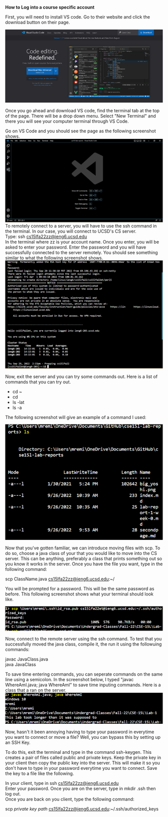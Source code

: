 **How to Log into a course specific account**  


First, you will need to install VS code. Go to their website and click the download button on their page.

![](VSCodedownload.png)

Once you go ahead and download VS code, find the terminal tab at the top of the page. There will be a drop down menu. Select "New Terminal" and there you will see your computer terminal through VS Code.

Go on VS Code and you should see the page as the following screenshot shows.  
![](VS%20Code%20Screenshot.png)
To remotely connect to a server, you will have to use the ssh command in the terminal. In our case, you will connect to UCSD's CS server.  
Type: ssh cs15lfa22zz@ieng6.ucsd.edu  
In the terminal where zz is your account name. Once you enter, you will be asked to enter your password. Enter the password and you will have successfully connected to the server remotely. You should see something similar to what the following screenshot shows.  
![](VScode%20pt4%20screenshot.png)

Now, exit the server and you can try some commands out. Here is a list of commands that you can try out.  

- cd ~
- cd
- ls -lat
- ls -a

The following screenshot will give an example of a command I used:  

![](VScode1.5.png)

Now that you've gotten familiar, we can introduce moving files with scp. To do so, choose a java class of your that you would like to move into the CS server. This can be anything, preferably a class that prints something out so you know it works in the server. Once you have the file you want, type in the following command: 

scp ClassName.java cs15lfa22zz@ieng6.ucsd.edu:~/  

You will be prompted for a password. This will be the same password as before. This following screenshot shows what your terminal should look like.  

![](VScode1.7.png)

Now, connect to the remote server using the ssh command. To test that you successfully moved the java class, compile it, the run it using the followuing commands:  

javac JavaClass.java  
java JavaClass  

To save time entering commands, you can seperate commands on the same line using a semicolon. In the screenshot below, I typed "javac WhereAmI.java; java WhereAmI" to save time inputing commands. Here is a class that a ran on the server.  
![](VScode1.8.png)

Now, hasn't it been annoying having to type your password in everytime you want to connect or move a file? Well, you can bypass this by setting up an SSH Key.

To do this, exit the terminal and type in the command ssh-keygen. This creates a pair of files called public and private keys. Keep the private key in your client then copy the public key into the server. This will make it so you don't have to type in your password everytime you want to connect. Save the key to a file like the following.  



In your client, type in ssh cs15lfa22zz@ieng6.ucsd.edu  
Enter your password. Once you are on the server, type in mkdir .ssh then log out.  
Once you are back on you client, type the following command:  

scp *private key path* cs15lfa22zz@ieng6.ucsd.edu:~/.ssh/authorized_keys  
